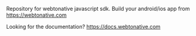 Repository for webtonative javascript sdk. Build your android/ios app from https://webtonative.com

Looking for the documentation?
https://docs.webtonative.com
